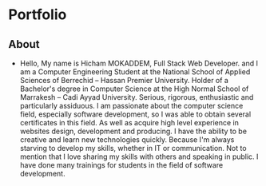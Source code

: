 # Portfolio
## About 
- Hello, My name is Hicham MOKADDEM, Full Stack Web Developer. and I am a Computer Engineering Student at the National School of Applied Sciences of Berrechid – Hassan Premier University. Holder of a Bachelor's degree in Computer Science at the High Normal School of Marrakesh – Cadi Ayyad University.
Serious, rigorous, enthusiastic and particularly assiduous. I am passionate about the computer science field, especially software development, so I was able to obtain several certificates in this field. As well as acquire high level experience in websites design,  development and producing.
I have the ability to be creative and learn new technologies quickly. Because I'm always starving to develop my skills, whether in IT or communication. Not to mention that I love sharing my skills with others and speaking in public. I have done many trainings for students in the field of software development.
